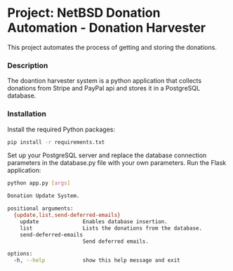 # Project: NetBSD Donation Automation - Donation Harvester

This project automates the process of getting and storing the donations.

### Description
The doantion harvester system is a python application that collects donations from Stripe and PayPal api and stores it in a PostgreSQL database. 

### Installation

Install the required Python packages:

```bash
pip install -r requirements.txt
```

Set up your PostgreSQL server and replace the database connection parameters in the database.py file with your own parameters.
Run the Flask application:

```bash
python app.py [args]

Donation Update System.

positional arguments:
  {update,list,send-deferred-emails}
    update              Enables database insertion.
    list                Lists the donations from the database.
    send-deferred-emails
                        Send deferred emails.

options:
  -h, --help            show this help message and exit

```


